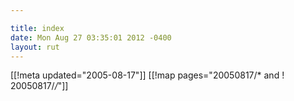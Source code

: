 ```yaml
---

title: index
date: Mon Aug 27 03:35:01 2012 -0400
layout: rut
---
```


[[!meta updated="2005-08-17"]]
[[!map pages="20050817/* and ! 20050817/*/*"]]
